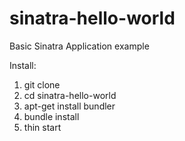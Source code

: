 sinatra-hello-world
===================

Basic Sinatra Application example

Install:

1. git clone
2. cd sinatra-hello-world
3. apt-get install bundler
4. bundle install
5. thin start
